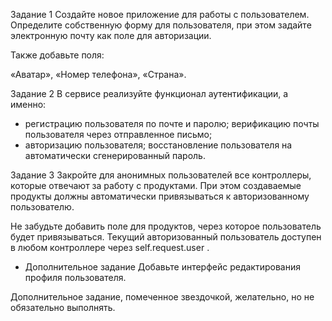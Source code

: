 Задание 1
Создайте новое приложение для работы с пользователем. Определите собственную форму для пользователя, 
при этом задайте электронную почту как поле для авторизации.

Также добавьте поля:

«Аватар»,
«Номер телефона»,
«Страна».

Задание 2
В сервисе реализуйте функционал аутентификации, а именно:
+ регистрацию пользователя по почте и паролю;
верификацию почты пользователя через отправленное письмо;
+ авторизацию пользователя;
восстановление пользователя на автоматически сгенерированный пароль.

Задание 3
Закройте для анонимных пользователей все контроллеры, которые отвечают за работу с продуктами. 
При этом создаваемые продукты должны автоматически привязываться к авторизованному пользователю.

Не забудьте добавить поле для продуктов, через которое пользователь будет привязываться. 
Текущий авторизованный пользователь доступен в любом контроллере через self.request.user
.

* Дополнительное задание
Добавьте интерфейс редактирования профиля пользователя.

Дополнительное задание, помеченное звездочкой, желательно, но не обязательно выполнять.
